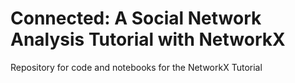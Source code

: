 # Connected: A Social Network Analysis Tutorial with NetworkX 
Repository for code and notebooks for the NetworkX Tutorial
